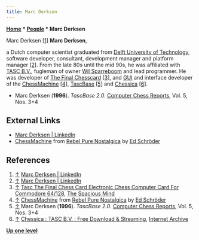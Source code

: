 ```yaml
---
title: Marc Derksen
---
```

**[Home](Home "Home") \* [People](People "People") \* Marc Derksen**



 [](https://www.linkedin.com/in/marcderksen) Marc Derksen <a id="cite-note-1" href="#cite-ref-1">[1]</a> 
**Marc Derksen**,  

a Dutch computer scientist graduated from [Delft University of Technology](Delft_University_of_Technology "Delft University of Technology"), software developer, consultant, development manager and platform manager <a id="cite-note-2" href="#cite-ref-2">[2]</a>. From the late 80s until the mid 90s, he was affiliated with [TASC B.V.](TASC "TASC"), fugleman of owner [Wil Sparreboom](Wil_Sparreboom "Wil Sparreboom") and lead programmer. He was developer of [The Final Chesscard](The_Final_Chesscard "The Final Chesscard") <a id="cite-note-3" href="#cite-ref-3">[3]</a>, and [GUI](GUI "GUI") and interface developer of the [ChessMachine](ChessMachine "ChessMachine") <a id="cite-note-4" href="#cite-ref-4">[4]</a>, [TascBase](TascBase "TascBase") <a id="cite-note-5" href="#cite-ref-5">[5]</a> and [Chessica](Chessica "Chessica") <a id="cite-note-6" href="#cite-ref-6">[6]</a>. 






* Marc Derksen (**1996**). *TascBase 2.0*. [Computer Chess Reports](Computer_Chess_Reports "Computer Chess Reports"), Vol. 5, Nos. 3+4


## External Links


* [Marc Derksen | LinkedIn](https://www.linkedin.com/in/marcderksen)
* [ChessMachine](http://rebel13.nl/dedicated/chessmachine.html) from [Rebel Pure Nostalgica](http://rebel13.nl/index.html) by [Ed Schröder](Ed_Schroder "Ed Schroder")


## References


1. <a id="cite-ref-1" href="#cite-note-1">↑</a> [Marc Derksen | LinkedIn](https://www.linkedin.com/in/marcderksen)
2. <a id="cite-ref-2" href="#cite-note-2">↑</a> [Marc Derksen | LinkedIn](https://www.linkedin.com/in/marcderksen)
3. <a id="cite-ref-3" href="#cite-note-3">↑</a> [Tasc The Final Chess Card Electronic Chess Computer Card For Commodore 64/128](http://www.spacious-mind.com/html/the_final_chess_card_for_commo.html), [The Spacious Mind](The_Spacious_Mind "The Spacious Mind")
4. <a id="cite-ref-4" href="#cite-note-4">↑</a> [ChessMachine](http://rebel13.nl/dedicated/chessmachine.html) from [Rebel Pure Nostalgica](http://rebel13.nl/index.html) by [Ed Schröder](Ed_Schroder "Ed Schroder")
5. <a id="cite-ref-5" href="#cite-note-5">↑</a> Marc Derksen (**1996**). *TascBase 2.0*. [Computer Chess Reports](Computer_Chess_Reports "Computer Chess Reports"), Vol. 5, Nos. 3+4
6. <a id="cite-ref-6" href="#cite-note-6">↑</a>  [Chessica : TASC B.V. : Free Download & Streaming](http://archive.org/details/Chessica_1020), [Internet Archive](https://en.wikipedia.org/wiki/Internet_Archive)

**[Up one level](People "People")**







 
